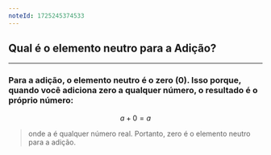 ```yaml
---
noteId: 1725245374533
---
```

## Qual é o elemento neutro para a Adição?

---

### Para a adição, o elemento neutro é o **zero** (0). Isso porque, quando você adiciona zero a qualquer número, o resultado é o próprio número:

$$
a + 0 = a
$$
>onde a é qualquer número real. Portanto, zero é o elemento neutro para a adição.